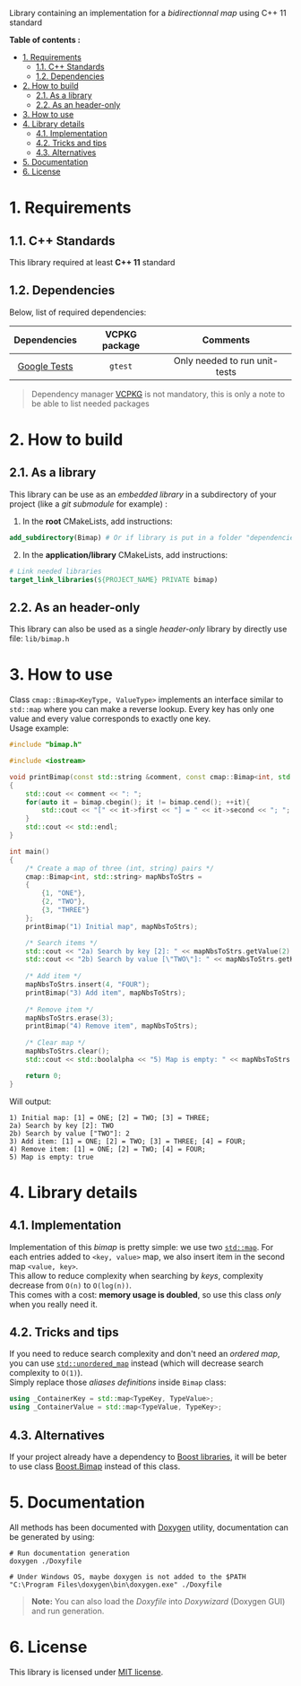 Library containing an implementation for a _bidirectionnal map_ using C++ 11 standard

**Table of contents :**
- [1. Requirements](#1-requirements)
  - [1.1. C++ Standards](#11-c-standards)
  - [1.2. Dependencies](#12-dependencies)
- [2. How to build](#2-how-to-build)
  - [2.1. As a library](#21-as-a-library)
  - [2.2. As an header-only](#22-as-an-header-only)
- [3. How to use](#3-how-to-use)
- [4. Library details](#4-library-details)
  - [4.1. Implementation](#41-implementation)
  - [4.2. Tricks and tips](#42-tricks-and-tips)
  - [4.3. Alternatives](#43-alternatives)
- [5. Documentation](#5-documentation)
- [6. License](#6-license)

# 1. Requirements
## 1.1. C++ Standards

This library required at least **C++ 11** standard

## 1.2. Dependencies

Below, list of required dependencies:

| Dependencies | VCPKG package | Comments |
|:-:|:-:|:-:|
| [Google Tests][gtest-repo] | `gtest` | Only needed to run unit-tests |

> Dependency manager [VCPKG][vcpkg-tutorial] is not mandatory, this is only a note to be able to list needed packages

# 2. How to build
## 2.1. As a library

This library can be use as an _embedded library_ in a subdirectory of your project (like a _git submodule_ for example) :
1. In the **root** CMakeLists, add instructions:
```cmake
add_subdirectory(Bimap) # Or if library is put in a folder "dependencies" : add_subdirectory(dependencies/Bimap)
```

2. In the **application/library** CMakeLists, add instructions:
```cmake
# Link needed libraries
target_link_libraries(${PROJECT_NAME} PRIVATE bimap)
```

## 2.2. As an header-only

This library can also be used as a single _header-only_ library by directly use file: `lib/bimap.h`

# 3. How to use

Class `cmap::Bimap<KeyType, ValueType>` implements an interface similar to `std::map` where you can make a reverse lookup. Every key has only one value and every value corresponds to exactly one key.  
Usage example:
```cpp
#include "bimap.h"

#include <iostream>

void printBimap(const std::string &comment, const cmap::Bimap<int, std::string> &bimap)
{
    std::cout << comment << ": ";
    for(auto it = bimap.cbegin(); it != bimap.cend(); ++it){
        std::cout << "[" << it->first << "] = " << it->second << "; ";
    }
    std::cout << std::endl;
}

int main()
{
    /* Create a map of three (int, string) pairs */
    cmap::Bimap<int, std::string> mapNbsToStrs =
    {
        {1, "ONE"},
        {2, "TWO"},
        {3, "THREE"}
    };
    printBimap("1) Initial map", mapNbsToStrs);

    /* Search items */
    std::cout << "2a) Search by key [2]: " << mapNbsToStrs.getValue(2) << std::endl;
    std::cout << "2b) Search by value [\"TWO\"]: " << mapNbsToStrs.getKey("TWO") << std::endl;
    
    /* Add item */
    mapNbsToStrs.insert(4, "FOUR");
    printBimap("3) Add item", mapNbsToStrs);
    
    /* Remove item */
    mapNbsToStrs.erase(3);
    printBimap("4) Remove item", mapNbsToStrs);
 
    /* Clear map */
    mapNbsToStrs.clear();
    std::cout << std::boolalpha << "5) Map is empty: " << mapNbsToStrs.empty() << std::endl;

    return 0;
}
```

Will output:
```shell
1) Initial map: [1] = ONE; [2] = TWO; [3] = THREE; 
2a) Search by key [2]: TWO
2b) Search by value ["TWO"]: 2
3) Add item: [1] = ONE; [2] = TWO; [3] = THREE; [4] = FOUR; 
4) Remove item: [1] = ONE; [2] = TWO; [4] = FOUR; 
5) Map is empty: true
```

# 4. Library details
## 4.1. Implementation

Implementation of this _bimap_ is pretty simple: we use two [`std::map`][std-map-doc]. For each entries added to `<key, value>` map, we also insert item in the second map `<value, key>`.  
This allow to reduce complexity when searching by _keys_, complexity decrease from `O(n)` to `O(log(n))`.  
This comes with a cost: **memory usage is doubled**, so use this class _only_ when you really need it.

## 4.2. Tricks and tips

If you need to reduce search complexity and don't need an _ordered map_, you can use [`std::unordered_map`][std-unordered-map-doc] instead (which will decrease search complexity to `O(1)`).  
Simply replace those _aliases definitions_ inside `Bimap` class:
```cpp
using _ContainerKey = std::map<TypeKey, TypeValue>;
using _ContainerValue = std::map<TypeValue, TypeKey>;
```

## 4.3. Alternatives

If your project already have a dependency to [Boost libraries][boost-home], it will be beter to use class [Boost.Bimap][boost-bimap] instead of this class.

# 5. Documentation

All methods has been documented with [Doxygen][doxygen-official] utility, documentation can be generated by using:
```shell
# Run documentation generation
doxygen ./Doxyfile

# Under Windows OS, maybe doxygen is not added to the $PATH
"C:\Program Files\doxygen\bin\doxygen.exe" ./Doxyfile
```
> **Note:** You can also load the _Doxyfile_ into _Doxywizard_ (Doxygen GUI) and run generation.

# 6. License

This library is licensed under [MIT license][repo-license].

<!-- Links of this repository -->
[repo-license]: LICENSE

<!-- External links -->
[boost-home]: https://www.boost.org/
[boost-bimap]: https://www.boost.org/doc/libs/1_85_0/libs/bimap/doc/html/index.html
[doxygen-official]: https://www.doxygen.nl/index.html
[gtest-repo]: https://github.com/google/googletest
[std-map-doc]: https://en.cppreference.com/w/cpp/container/map
[std-unordered-map-doc]: https://en.cppreference.com/w/cpp/container/unordered_map

[vcpkg-tutorial]: https://github.com/legerch/develop-memo/tree/master/Toolchains/Build%20systems/VCPKG